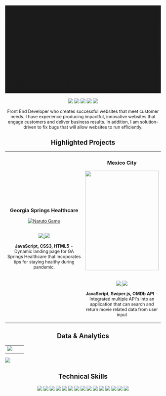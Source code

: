 ![alt text](https://github.com/joshsermon/joshsermon/blob/main/github-cover.gif?raw=true)

<p align="center">
<a href="https://twitter.com/joshhitech"><img src="https://img.shields.io/badge/joshhitech-9b6647?&style=for-the-badge&logo=twitter&logoColor=white" height=25></a>
<a href="https://www.instagram.com/joshhitech/"><img src="https://img.shields.io/badge/joshhitech-9b6647?style=for-the-badge&logo=instagram&logoColor=white" height=25></a>
<a href="https://www.youtube.com/channel/UCpGiesax_1z4BPvcGQDiRPw"><img src="https://img.shields.io/badge/Josh HiTech-9b6647?style=for-the-badge&logo=youtube&logoColor=white" height=25></a>
<a href="https://www.linkedin.com/in/joshsermon/"><img src="https://img.shields.io/badge/Joshua Sermon-9b6647?style=for-the-badge&logo=linkedin&logoColor=white" height=25></a>
<a href="https://mail-attachment.googleusercontent.com/attachment/u/1/?ui=2&ik=a44da7afe4&attid=0.1&permmsgid=msg-f:1732650291291012353&th=180b9c428c60bd01&view=att&disp=inline&realattid=f_l33ejewv0&saddbat=ANGjdJ8HfJBseW0yFBUHhLX8_rFxQF1WzCmE1a6i6U820I6BlFldg_QCBbLOLIAQmA20z5o9S75wr17ChxFfx7GHEMaR0CUiLYO89oB0yhGu9b-RCsk2LNIx0LAPaZUZMKKCnFVfeC1mo4EHkOJxA9UNnNmi32K9eKH4Bqktq2mC2ANRkiY1r5eZoFYk7fGYcz_fvy4ymJVdMev52fLY4gRb9hwZki8BkjqqowpNo1q_Cw2CgPL0ZTzD0aGqyAh_PEVPwugyzvgV_9v-DhZloZuar4aDN9O5aGNOo-QnlGGYqrjnfFFtFUYn_pmZIysagtO2lLeaubpgE-Pimk4Y_XeuT-XyLIwjZp5lhd5Hk9JzbzevT-nw0NDLlbb7zPhzwmNRGGDy1BjmgPE0X5bCFTJvuCVGd_uXNOhh_FQRKYCRzpyRTJn-IcTkQYMCN3aawn_LJn3Q7Daytiyjk7wnp56x2vaaoJlXXht-nLoAqVMlgW19lEq5wUy3Vn9th6y-PMPVG34jZY16qr9lkS3PSeUOT2t4vnGVxH5xWuJmkD8OObNrM6MtwlLUQpkTFSmQWN1AGwQiVUozMQnSQZSKr0IaXHz7yOECg7_Veefgpb5hutH82gI-JXbx6yTri8zpV6B4oPnmusZ2GFTTUEVDw4fKUs1-tH_vQxBrNDeZytxqSnk0iMHwsWwFjOG9XwHcPweniFXHecEIlIOOdoaP27T2lafEFTTMZFyBhASUoOw4TGJn5dRDPbrKLIDLIHXhkSmtZM4bCNKjSOmO0YSwQx8SGR7lQcZ0Pbq4DyVjvw"><img src="https://img.shields.io/badge/Download_Resume-9b6647?style=for-the-badge&logo=googledrive&logoColor=white" height=25></a>
</p>

<p align="center">
    Front End Developer who creates successful websites that meet customer needs. I have experience producing impactful, innovative websites that engage customers and deliver business results. In addition, I am solution- driven to fix bugs that will allow websites to run efficiently.
</p>


<!--Project Section -->

<h2 align="center">Highlighted Projects </h2>
<div align="center">
<table>
<tr>
<td width="50%">
<h3 align="center" color="white">Georgia Springs Healthcare</h2>
<div align="center" >  
<a href='https://joshsermon.github.io/Healthcare/'>
<img src="https://i.imgur.com/0beYB6A.gif" alt="Naruto Game" height="322px" width="100%" />
</a>
<br>
<br>
<p>
<a href="https://github.com/ssaryonjr/Naruto-Character-Selector/tree/main/Naruto.JS" target="_blank">
<img src="https://img.shields.io/badge/Code-lightgrey?style=for-the-badge&logo=github"/>
</a>  
<a href="https://joshsermon.github.io/Healthcare/" target="_blank">
<img src="https://img.shields.io/badge/-website-green?style=for-the-badge&color=9b6647"/>
</a>
</p>
<p><strong>JavaScript, CSS3, HTML5</strong> - Dynamic landing page for GA Springs Healthcare that incoporates tips for staying healthy during pandemic.</p>
</div>
</td>
<td width="50%">
<h3 align="center" color="white">Mexico City</h2>
<div align="center" >  
<a href='#'>
<img src="https://i.imgur.com/ykeA2i5.gif" alt="" height="322px" width="100%" />
</a>
<br>
<br>
<p>
<a href="https://github.com/JoshSermon/Healthcare" target="_blank">
<img src="https://img.shields.io/badge/Code-lightgrey?style=for-the-badge&logo=github"/>
</a>  
<a href="https://ssjrmovieapi.netlify.app/" target="_blank">
<img src="https://img.shields.io/badge/-website-green?style=for-the-badge&color=9b6647"/>
</a>
</p>
<p><strong>JavaScript, Swiper.js, OMDb API</strong> - Integrated multiple API's into an application that can search and return movie related data from user input</p>
</div>
</table>

</div>
  <!--Analytics & Data-->
<h2 align="center">Data & Analytics</h2>
<div align="center">
<table>
<tr>
<td width="50%">
<img src="http://github-readme-streak-stats.herokuapp.com?user=JoshSermon&theme=highcontrast&hide_border=true&date_format=M%20j%5B%2C%20Y%5D&ring=9b6647&sideNums=9b6647&sideLabels=DD4236&background=FFFFFF00&fire=9b6647&sideLabels=9b6647&currStreakLabel=9b6647">
</td>
<td width="50%">
</table>
</div>
<img src="https://activity-graph.herokuapp.com/graph?username=JoshSermon&bg_color=FFFFFF00&color=Ffffff&line=9b6647&point=714A33&hide_border=true&title_color=">
<h2 align="center">Technical Skills</h2>
<p align="center">
<img src="https://img.shields.io/badge/HTML5-9b6647?style=for-the-badge&logo=html5&logoColor=white" height=25>
<img src="https://img.shields.io/badge/CSS3-9b6647?style=for-the-badge&logo=css3&logoColor=white" height=25>
<img src="https://img.shields.io/badge/JavaScript-9b6647?style=for-the-badge&logo=javascript&logoColor=F7DF1E" height=25>
<img src="https://img.shields.io/badge/Node.js-9b6647?style=for-the-badge&logo=nodedotjs&logoColor=white" height=25>
<img src="https://img.shields.io/badge/React-9b6647?style=for-the-badge&logo=react&logoColor=61DAFB" height=25>
<img src="https://img.shields.io/badge/Express.js-9b6647?style=for-the-badge&logo=express&logoColor=white" height=25>
<img src="https://img.shields.io/badge/MongoDB-9b6647?style=for-the-badge&logo=mongodb&logoColor=white" height=25>
   
<img src="https://img.shields.io/badge/bootstrap-9b6647.svg?style=for-the-badge&logo=bootstrap&logoColor=white" height=25>
<img src="https://img.shields.io/badge/GULP-9b6647.svg?style=for-the-badge&logo=gulp&logoColor=white" height=25>
<img src="https://img.shields.io/badge/-jest-9b6647?style=for-the-badge&logo=jest&logoColor=white" height=25>
<img src="https://img.shields.io/badge/Lint-9b6647?style=for-the-badge&logo=eslint&logoColor=white" height=25>
<img src="https://img.shields.io/badge/SASS-9b6647.svg?style=for-the-badge&logo=SASS&logoColor=white" height=25>


   
<img src="https://img.shields.io/badge/firebase-9b6647?style=for-the-badge&logo=firebase&logoColor=white" height=25>
<img src="https://img.shields.io/badge/Visual_Studio-9b6647?style=for-the-badge&logo=visual%20studio&logoColor=white" height=25>
<img src="https://img.shields.io/badge/GIT-9b6647?style=for-the-badge&logo=git&logoColor=white" height=25>
</p>
